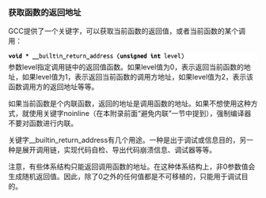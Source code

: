 ### 获取函数的返回地址

GCC提供了一个关键字，可以获取当前函数的返回值，或者当前函数的某个调用：



![615.png](../images/615.png)
参数level指定调用链中的返回值函数。如果level值为0，表示返回当前函数的地址，如果level值为1，表示返回当前函数的调用方地址，如果level值为2，表示该函数调用方的返回地址等等。

如果当前函数是个内联函数，返回的地址是调用函数的地址。如果不想使用这种方式，就使用关键字noinline（在本附录前面“避免内联”一节中提到），强制编译器不要对函数进行内联。

关键字__builtin_return_address有几个用途。一种是出于调试或信息目的，另一种是展开调用链，实现代码自检、导出代码崩溃信息、调试器等等。

注意，有些体系结构只能返回调用函数的地址。在这种体系结构上，非0参数值会生成随机返回值。因此，除了0之外的任何值都是不可移植的，只能用于调试目的。

